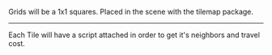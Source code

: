 
Grids will be a 1x1 squares.
Placed in the scene with the tilemap package.

---

Each Tile will have a script attached in order to get it's neighbors and travel cost.